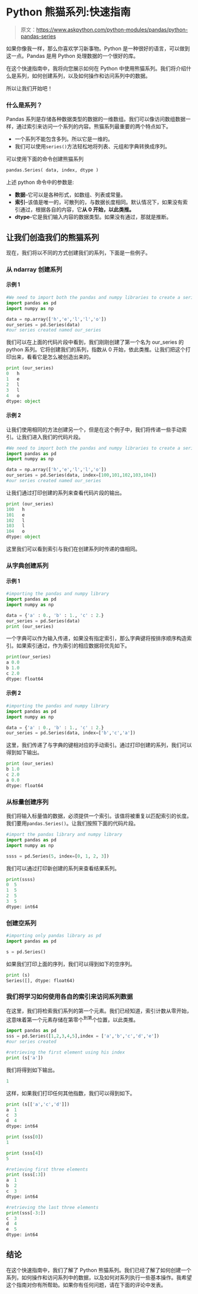 # Python 熊猫系列:快速指南

> 原文：<https://www.askpython.com/python-modules/pandas/python-pandas-series>

如果你像我一样，那么你喜欢学习新事物。Python 是一种很好的语言，可以做到这一点。Pandas 是用 Python 处理数据的一个很好的库。

在这个快速指南中，我将向您展示如何在 Python 中使用熊猫系列。我们将介绍什么是系列，如何创建系列，以及如何操作和访问系列中的数据。

所以让我们开始吧！

### 什么是系列？

Pandas 系列是存储各种数据类型的数据的一维数组。我们可以像访问数组数据一样，通过索引来访问一个系列的内容。熊猫系列最重要的两个特点如下。

*   一个系列不能包含多列。所以它是一维的。
*   我们可以使用`series()`方法轻松地将列表、元组和字典转换成序列。

可以使用下面的命令创建熊猫系列

```py
pandas.Series( data, index, dtype )

```

上述 python 命令中的参数是:

*   **数据**–它可以是各种形式，如数组、列表或常量。
*   **索引**–该值是唯一的，可散列的，与数据长度相同。默认情况下，如果没有索引通过，根据各自的内容，它**从 0 开始，以此类推。**
*   **dtype**–它是我们输入内容的数据类型。如果没有通过，那就是推断。

## 让我们创造我们的熊猫系列

现在，我们将以不同的方式创建我们的系列，下面是一些例子。

### 从 ndarray 创建系列

#### 示例 1

```py
#We need to import both the pandas and numpy libraries to create a series
import pandas as pd
import numpy as np

data = np.array(['h','e','l','l','o'])
our_series = pd.Series(data)
#our series created named our_series

```

我们可以在上面的代码片段中看到，我们刚刚创建了第一个名为 our_series 的 python 系列。它将创建我们的系列，指数从 0 开始，依此类推。让我们把这个打印出来，看看它是怎么被创造出来的。

```py
print (our_series)
0   h
1   e
2   l
3   l
4   o
dtype: object

```

#### 示例 2

让我们使用相同的方法创建另一个，但是在这个例子中，我们将传递一些手动索引。让我们进入我们的代码片段。

```py
#We need to import both the pandas and numpy libraries to create a series
import pandas as pd
import numpy as np

data = np.array(['h','e','l','l','o'])
our_series = pd.Series(data, index=[100,101,102,103,104])
#our series created named our_series

```

让我们通过打印创建的系列来查看代码片段的输出。

```py
print (our_series)
100   h
101   e
102   l
103   l
104   o
dtype: object

```

这里我们可以看到索引与我们在创建系列时传递的值相同。

### 从字典创建系列

#### 示例 1

```py
#importing the pandas and numpy library 
import pandas as pd
import numpy as np

data = {'a' : 0., 'b' : 1., 'c' : 2.}
our_series = pd.Series(data)
print (our_series)

```

一个字典可以作为输入传递，如果没有指定索引，那么字典键将按排序顺序构造索引。如果索引通过，作为索引的相应数据将优先如下。

```py
print(our_series)
a 0.0
b 1.0
c 2.0
dtype: float64

```

#### 示例 2

```py
#importing the pandas and numpy library 
import pandas as pd
import numpy as np

data = {'a' : 0., 'b' : 1., 'c' : 2.}
our_series = pd.Series(data, index=['b','c','a'])

```

这里，我们传递了与字典的键相对应的手动索引。通过打印创建的系列，我们可以得到如下输出。

```py
print (our_series)
b 1.0
c 2.0
a 0.0
dtype: float64

```

### 从标量创建序列

我们将输入标量值的数据，必须提供一个索引。该值将被重复以匹配索引的长度。我们要用`pandas.Series()`。让我们按照下面的代码片段。

```py
#import the pandas library and numpy library
import pandas as pd
import numpy as np

ssss = pd.Series(5, index=[0, 1, 2, 3])

```

我们可以通过打印新创建的系列来查看结果系列。

```py
print(ssss)
0  5
1  5
2  5
3  5
dtype: int64

```

### 创建空系列

```py
#importing only pandas library as pd
import pandas as pd

s = pd.Series()

```

如果我们打印上面的序列，我们可以得到如下的空序列。

```py
print (s)
Series([], dtype: float64)

```

### 我们将学习如何使用各自的索引来访问系列数据

在这里，我们将检索我们系列的第一个元素。我们已经知道，索引计数从零开始，这意味着第一个元素存储在第零个<sup>到第</sup>个位置，以此类推。

```py
import pandas as pd
sss = pd.Series([1,2,3,4,5],index = ['a','b','c','d','e'])
#our series created

#retrieving the first element using his index
print (s['a'])

```

我们将得到如下输出。

```py
1

```

这样，如果我们打印任何其他指数，我们可以得到如下。

```py
print (s[['a','c','d']])
a  1
c  3
d  4
dtype: int64

print (sss[0])
1

print (sss[4])
5

#retieving first three elements
print (sss[:3])
a  1
b  2
c  3
dtype: int64

#retrieving the last three elements
print(sss[-3:])
c  3
d  4
e  5
dtype: int64

```

## 结论

在这个快速指南中，我们了解了 Python 熊猫系列。我们已经了解了如何创建一个系列，如何操作和访问系列中的数据，以及如何对系列执行一些基本操作。我希望这个指南对你有所帮助。如果你有任何问题，请在下面的评论中发表。